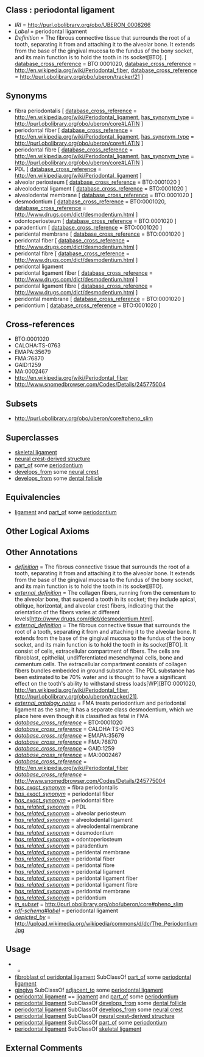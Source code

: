 
## Class : periodontal ligament

 * *IRI* = http://purl.obolibrary.org/obo/UBERON_0008266
 * *Label* = periodontal ligament
 * *Definition* = The fibrous connective tissue that surrounds the root of a tooth, separating it from and attaching it to the alveolar bone. It extends from the base of the gingival mucosa to the fundus of the bony socket, and its main function is to hold the tooth in its socket[BTO]. [ [database_cross_reference](../../ef/oboInOwl#hasDbXref.md) = BTO:0001020, [database_cross_reference](../../ef/oboInOwl#hasDbXref.md) = http://en.wikipedia.org/wiki/Periodontal_fiber, [database_cross_reference](../../ef/oboInOwl#hasDbXref.md) = http://purl.obolibrary.org/obo/uberon/tracker/21 ]

## Synonyms

 * fibra periodontalis [ [database_cross_reference](../../ef/oboInOwl#hasDbXref.md) = http://en.wikipedia.org/wiki/Periodontal_ligament, [has_synonym_type](../../pe/oboInOwl#hasSynonymType.md) = http://purl.obolibrary.org/obo/uberon/core#LATIN ]
 * periodontal fiber [ [database_cross_reference](../../ef/oboInOwl#hasDbXref.md) = http://en.wikipedia.org/wiki/Periodontal_ligament, [has_synonym_type](../../pe/oboInOwl#hasSynonymType.md) = http://purl.obolibrary.org/obo/uberon/core#LATIN ]
 * periodontal fibre [ [database_cross_reference](../../ef/oboInOwl#hasDbXref.md) = http://en.wikipedia.org/wiki/Periodontal_ligament, [has_synonym_type](../../pe/oboInOwl#hasSynonymType.md) = http://purl.obolibrary.org/obo/uberon/core#LATIN ]
 * PDL [ [database_cross_reference](../../ef/oboInOwl#hasDbXref.md) = http://en.wikipedia.org/wiki/Periodontal_ligament ]
 * alveolar periosteum [ [database_cross_reference](../../ef/oboInOwl#hasDbXref.md) = BTO:0001020 ]
 * alveolodental ligament [ [database_cross_reference](../../ef/oboInOwl#hasDbXref.md) = BTO:0001020 ]
 * alveolodental membrane [ [database_cross_reference](../../ef/oboInOwl#hasDbXref.md) = BTO:0001020 ]
 * desmodontium [ [database_cross_reference](../../ef/oboInOwl#hasDbXref.md) = BTO:0001020, [database_cross_reference](../../ef/oboInOwl#hasDbXref.md) = http://www.drugs.com/dict/desmodentium.html ]
 * odontoperiosteum [ [database_cross_reference](../../ef/oboInOwl#hasDbXref.md) = BTO:0001020 ]
 * paradentium [ [database_cross_reference](../../ef/oboInOwl#hasDbXref.md) = BTO:0001020 ]
 * peridental membrane [ [database_cross_reference](../../ef/oboInOwl#hasDbXref.md) = BTO:0001020 ]
 * peridontal fiber [ [database_cross_reference](../../ef/oboInOwl#hasDbXref.md) = http://www.drugs.com/dict/desmodentium.html ]
 * peridontal fibre [ [database_cross_reference](../../ef/oboInOwl#hasDbXref.md) = http://www.drugs.com/dict/desmodentium.html ]
 * peridontal ligament
 * peridontal ligament fiber [ [database_cross_reference](../../ef/oboInOwl#hasDbXref.md) = http://www.drugs.com/dict/desmodentium.html ]
 * peridontal ligament fibre [ [database_cross_reference](../../ef/oboInOwl#hasDbXref.md) = http://www.drugs.com/dict/desmodentium.html ]
 * peridontal membrane [ [database_cross_reference](../../ef/oboInOwl#hasDbXref.md) = BTO:0001020 ]
 * peridontium [ [database_cross_reference](../../ef/oboInOwl#hasDbXref.md) = BTO:0001020 ]

## Cross-references

 * BTO:0001020
 * CALOHA:TS-0763
 * EMAPA:35679
 * FMA:76870
 * GAID:1259
 * MA:0002467
 * http://en.wikipedia.org/wiki/Periodontal_fiber
 * http://www.snomedbrowser.com/Codes/Details/245775004

## Subsets

 * http://purl.obolibrary.org/obo/uberon/core#pheno_slim

## Superclasses

 * [skeletal ligament](../../UBERON/46/UBERON_0008846.md)
 * [neural crest-derived structure](../../UBERON/13/UBERON_0010313.md)
 * [part_of](../../BFO/50/BFO_0000050.md) some [periodontium](../../UBERON/58/UBERON_0001758.md)
 * [develops_from](../../RO/02/RO_0002202.md) some [neural crest](../../UBERON/42/UBERON_0002342.md)
 * [develops_from](../../RO/02/RO_0002202.md) some [dental follicle](../../UBERON/69/UBERON_0008969.md)

## Equivalencies

 * [ligament](../../UBERON/11/UBERON_0000211.md) and [part_of](../../BFO/50/BFO_0000050.md) some [periodontium](../../UBERON/58/UBERON_0001758.md)

## Other Logical Axioms


## Other Annotations

 * *[definition](../../IAO/15/IAO_0000115.md)* = The fibrous connective tissue that surrounds the root of a tooth, separating it from and attaching it to the alveolar bone. It extends from the base of the gingival mucosa to the fundus of the bony socket, and its main function is to hold the tooth in its socket[BTO].
 * *[external_definition](../../UBPROP/01/UBPROP_0000001.md)* = The collagen fibers, running from the cementum to the alveolar bone, that suspend a tooth in its socket; they include apical, oblique, horizontal, and alveolar crest fibers, indicating that the orientation of the fibers varies at different levels[http://www.drugs.com/dict/desmodentium.html].
 * *[external_definition](../../UBPROP/01/UBPROP_0000001.md)* = The fibrous connective tissue that surrounds the root of a tooth, separating it from and attaching it to the alveolar bone. It extends from the base of the gingival mucosa to the fundus of the bony socket, and its main function is to hold the tooth in its socket[BTO]. It consist of cells, extracellular compartment of fibers. The cells are fibroblast, epithelial, undifferentiated mesenchymal cells, bone and cementum cells. The extracellular compartment consists of collagen fibers bundles embedded in ground substance. The PDL substance has been estimated to be 70% water and is thought to have a significant effect on the tooth's ability to withstand stress loads[WP][BTO:0001020, http://en.wikipedia.org/wiki/Periodontal_fiber, http://purl.obolibrary.org/obo/uberon/tracker/21].
 * *[external_ontology_notes](../../UBPROP/12/UBPROP_0000012.md)* = FMA treats periodontium and periodontal ligament as the same; it has a separate class desmodentium, which we place here even though it is classified as fetal in FMA
 * *[database_cross_reference](../../ef/oboInOwl#hasDbXref.md)* = BTO:0001020
 * *[database_cross_reference](../../ef/oboInOwl#hasDbXref.md)* = CALOHA:TS-0763
 * *[database_cross_reference](../../ef/oboInOwl#hasDbXref.md)* = EMAPA:35679
 * *[database_cross_reference](../../ef/oboInOwl#hasDbXref.md)* = FMA:76870
 * *[database_cross_reference](../../ef/oboInOwl#hasDbXref.md)* = GAID:1259
 * *[database_cross_reference](../../ef/oboInOwl#hasDbXref.md)* = MA:0002467
 * *[database_cross_reference](../../ef/oboInOwl#hasDbXref.md)* = http://en.wikipedia.org/wiki/Periodontal_fiber
 * *[database_cross_reference](../../ef/oboInOwl#hasDbXref.md)* = http://www.snomedbrowser.com/Codes/Details/245775004
 * *[has_exact_synonym](../../ym/oboInOwl#hasExactSynonym.md)* = fibra periodontalis
 * *[has_exact_synonym](../../ym/oboInOwl#hasExactSynonym.md)* = periodontal fiber
 * *[has_exact_synonym](../../ym/oboInOwl#hasExactSynonym.md)* = periodontal fibre
 * *[has_related_synonym](../../ym/oboInOwl#hasRelatedSynonym.md)* = PDL
 * *[has_related_synonym](../../ym/oboInOwl#hasRelatedSynonym.md)* = alveolar periosteum
 * *[has_related_synonym](../../ym/oboInOwl#hasRelatedSynonym.md)* = alveolodental ligament
 * *[has_related_synonym](../../ym/oboInOwl#hasRelatedSynonym.md)* = alveolodental membrane
 * *[has_related_synonym](../../ym/oboInOwl#hasRelatedSynonym.md)* = desmodontium
 * *[has_related_synonym](../../ym/oboInOwl#hasRelatedSynonym.md)* = odontoperiosteum
 * *[has_related_synonym](../../ym/oboInOwl#hasRelatedSynonym.md)* = paradentium
 * *[has_related_synonym](../../ym/oboInOwl#hasRelatedSynonym.md)* = peridental membrane
 * *[has_related_synonym](../../ym/oboInOwl#hasRelatedSynonym.md)* = peridontal fiber
 * *[has_related_synonym](../../ym/oboInOwl#hasRelatedSynonym.md)* = peridontal fibre
 * *[has_related_synonym](../../ym/oboInOwl#hasRelatedSynonym.md)* = peridontal ligament
 * *[has_related_synonym](../../ym/oboInOwl#hasRelatedSynonym.md)* = peridontal ligament fiber
 * *[has_related_synonym](../../ym/oboInOwl#hasRelatedSynonym.md)* = peridontal ligament fibre
 * *[has_related_synonym](../../ym/oboInOwl#hasRelatedSynonym.md)* = peridontal membrane
 * *[has_related_synonym](../../ym/oboInOwl#hasRelatedSynonym.md)* = peridontium
 * *[in_subset](../../et/oboInOwl#inSubset.md)* = http://purl.obolibrary.org/obo/uberon/core#pheno_slim
 * *[rdf-schema#label](../../el/rdf-schema#label.md)* = periodontal ligament
 * *[depicted_by](../../depicted/by/depicted_by.md)* = http://upload.wikimedia.org/wikipedia/commons/d/dc/The_Periodontium.jpg

## Usage

 * -
 * [fibroblast of peridontal ligament](../../CL/17/CL_2000017.md) SubClassOf [part_of](../../BFO/50/BFO_0000050.md) some [periodontal ligament](../../UBERON/66/UBERON_0008266.md)
 * [gingiva](../../UBERON/28/UBERON_0001828.md) SubClassOf [adjacent_to](../../RO/20/RO_0002220.md) some [periodontal ligament](../../UBERON/66/UBERON_0008266.md)
 * [periodontal ligament](../../UBERON/66/UBERON_0008266.md) == [ligament](../../UBERON/11/UBERON_0000211.md) and [part_of](../../BFO/50/BFO_0000050.md) some [periodontium](../../UBERON/58/UBERON_0001758.md)
 * [periodontal ligament](../../UBERON/66/UBERON_0008266.md) SubClassOf [develops_from](../../RO/02/RO_0002202.md) some [dental follicle](../../UBERON/69/UBERON_0008969.md)
 * [periodontal ligament](../../UBERON/66/UBERON_0008266.md) SubClassOf [develops_from](../../RO/02/RO_0002202.md) some [neural crest](../../UBERON/42/UBERON_0002342.md)
 * [periodontal ligament](../../UBERON/66/UBERON_0008266.md) SubClassOf [neural crest-derived structure](../../UBERON/13/UBERON_0010313.md)
 * [periodontal ligament](../../UBERON/66/UBERON_0008266.md) SubClassOf [part_of](../../BFO/50/BFO_0000050.md) some [periodontium](../../UBERON/58/UBERON_0001758.md)
 * [periodontal ligament](../../UBERON/66/UBERON_0008266.md) SubClassOf [skeletal ligament](../../UBERON/46/UBERON_0008846.md)

## External Comments

